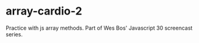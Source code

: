 # array-cardio-2

Practice with js array methods. Part of Wes Bos' Javascript 30 screencast series.

